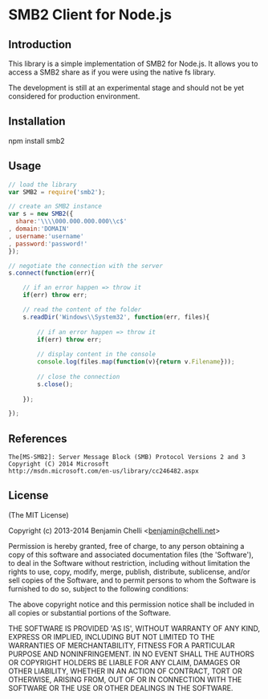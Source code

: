 # SMB2 Client for Node.js

## Introduction

This library is a simple implementation of SMB2 for Node.js. It allows you to access a SMB2 share as if you were using the native fs library.

The development is still at an experimental stage and should not be yet considered for production environment.

## Installation

npm install smb2

## Usage

```javascript
// load the library
var SMB2 = require('smb2');

// create an SMB2 instance
var s = new SMB2({
  share:'\\\\000.000.000.000\\c$'
, domain:'DOMAIN'
, username:'username'
, password:'password!'
});

// negotiate the connection with the server
s.connect(function(err){

    // if an error happen => throw it
    if(err) throw err;

    // read the content of the folder
    s.readDir('Windows\\System32', function(err, files){
        
        // if an error happen => throw it
        if(err) throw err;
        
        // display content in the console
        console.log(files.map(function(v){return v.Filename}));
        
        // close the connection
        s.close();
        
    });

});

```

## References

    The[MS-SMB2]: Server Message Block (SMB) Protocol Versions 2 and 3
    Copyright (C) 2014 Microsoft
    http://msdn.microsoft.com/en-us/library/cc246482.aspx

## License

(The MIT License)

Copyright (c) 2013-2014 Benjamin Chelli &lt;benjamin@chelli.net&gt;

Permission is hereby granted, free of charge, to any person obtaining
a copy of this software and associated documentation files (the
'Software'), to deal in the Software without restriction, including
without limitation the rights to use, copy, modify, merge, publish,
distribute, sublicense, and/or sell copies of the Software, and to
permit persons to whom the Software is furnished to do so, subject to
the following conditions:

The above copyright notice and this permission notice shall be
included in all copies or substantial portions of the Software.

THE SOFTWARE IS PROVIDED 'AS IS', WITHOUT WARRANTY OF ANY KIND,
EXPRESS OR IMPLIED, INCLUDING BUT NOT LIMITED TO THE WARRANTIES OF
MERCHANTABILITY, FITNESS FOR A PARTICULAR PURPOSE AND NONINFRINGEMENT.
IN NO EVENT SHALL THE AUTHORS OR COPYRIGHT HOLDERS BE LIABLE FOR ANY
CLAIM, DAMAGES OR OTHER LIABILITY, WHETHER IN AN ACTION OF CONTRACT,
TORT OR OTHERWISE, ARISING FROM, OUT OF OR IN CONNECTION WITH THE
SOFTWARE OR THE USE OR OTHER DEALINGS IN THE SOFTWARE.
